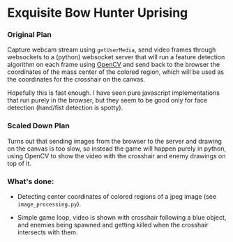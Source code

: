 # Exquisite Bow Hunter Uprising

### Original Plan

Capture webcam stream using `getUserMedia`, send video frames through
websockets to a (python) websocket server that will run a feature detection
algorithm on each frame using [OpenCV][] and send back to the browser the
coordinates of the mass center of the colored region, which will be used as the
coordinates for the crosshair on the canvas.

Hopefully this is fast enough. I have seen pure javascript implementations that
run purely in the browser, but they seem to be good only for face detection
(hand/fist detection is spotty).

### Scaled Down Plan

Turns out that sending images from the browser to the server and drawing on the
canvas is too slow, so instead the game will happen purely in python, using
OpenCV to show the video with the crosshair and enemy drawings on top of it.

### What's done:

- Detecting center coordinates of colored regions of a jpeg image (see
  `image_processing.py`).

- Simple game loop, video is shown with crosshair following a blue object, and
  enemies being spawned and getting killed when the crosshair intersects with
  them.

[OpenCV]: http://opencv.org/

